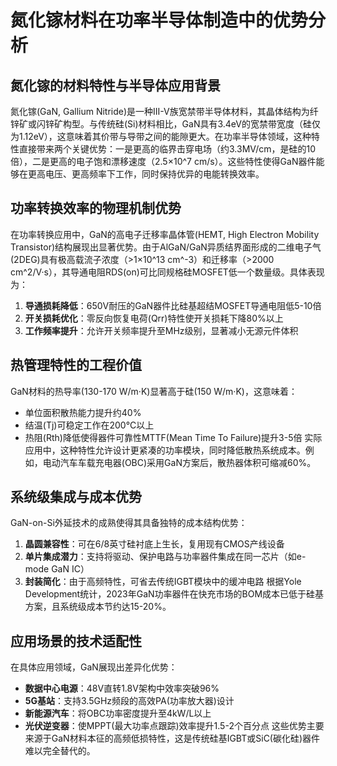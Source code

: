 # 氮化镓材料在功率半导体制造中的优势分析

## 氮化镓的材料特性与半导体应用背景

氮化镓(GaN, Gallium Nitride)是一种III-V族宽禁带半导体材料，其晶体结构为纤锌矿或闪锌矿构型。与传统硅(Si)材料相比，GaN具有3.4eV的宽禁带宽度（硅仅为1.12eV），这意味着其价带与导带之间的能隙更大。在功率半导体领域，这种特性直接带来两个关键优势：一是更高的临界击穿电场（约3.3MV/cm，是硅的10倍），二是更高的电子饱和漂移速度（2.5×10^7 cm/s）。这些特性使得GaN器件能够在更高电压、更高频率下工作，同时保持优异的电能转换效率。

## 功率转换效率的物理机制优势

在功率转换应用中，GaN的高电子迁移率晶体管(HEMT, High Electron Mobility Transistor)结构展现出显著优势。由于AlGaN/GaN异质结界面形成的二维电子气(2DEG)具有极高载流子浓度（>1×10^13 cm^-3）和迁移率（>2000 cm^2/V·s），其导通电阻RDS(on)可比同规格硅MOSFET低一个数量级。具体表现为：
1. **导通损耗降低**：650V耐压的GaN器件比硅基超结MOSFET导通电阻低5-10倍
2. **开关损耗优化**：零反向恢复电荷(Qrr)特性使开关损耗下降80%以上
3. **工作频率提升**：允许开关频率提升至MHz级别，显著减小无源元件体积

## 热管理特性的工程价值

GaN材料的热导率(130-170 W/m·K)显著高于硅(150 W/m·K)，这意味着：
- 单位面积散热能力提升约40%
- 结温(Tj)可稳定工作在200°C以上
- 热阻(Rth)降低使得器件可靠性MTTF(Mean Time To Failure)提升3-5倍
实际应用中，这种特性允许设计更紧凑的功率模块，同时降低散热系统成本。例如，电动汽车车载充电器(OBC)采用GaN方案后，散热器体积可缩减60%。

## 系统级集成与成本优势

GaN-on-Si外延技术的成熟使得其具备独特的成本结构优势：
1. **晶圆兼容性**：可在6/8英寸硅衬底上生长，复用现有CMOS产线设备
2. **单片集成潜力**：支持将驱动、保护电路与功率器件集成在同一芯片（如e-mode GaN IC）
3. **封装简化**：由于高频特性，可省去传统IGBT模块中的缓冲电路
根据Yole Development统计，2023年GaN功率器件在快充市场的BOM成本已低于硅基方案，且系统级成本节约达15-20%。

## 应用场景的技术适配性

在具体应用领域，GaN展现出差异化优势：
- **数据中心电源**：48V直转1.8V架构中效率突破96%
- **5G基站**：支持3.5GHz频段的高效PA(功率放大器)设计
- **新能源汽车**：将OBC功率密度提升至4kW/L以上
- **光伏逆变器**：使MPPT(最大功率点跟踪)效率提升1.5-2个百分点
这些优势主要来源于GaN材料本征的高频低损特性，这是传统硅基IGBT或SiC(碳化硅)器件难以完全替代的。